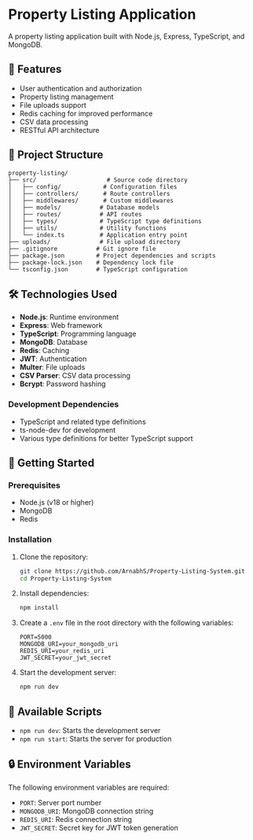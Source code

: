 # Property Listing Application

A property listing application built with Node.js, Express, TypeScript, and MongoDB.

## 🚀 Features

- User authentication and authorization
- Property listing management
- File uploads support
- Redis caching for improved performance
- CSV data processing
- RESTful API architecture

## 📁 Project Structure

```
property-listing/
├── src/                    # Source code directory
│   ├── config/            # Configuration files
│   ├── controllers/       # Route controllers
│   ├── middlewares/       # Custom middlewares
│   ├── models/           # Database models
│   ├── routes/           # API routes
│   ├── types/            # TypeScript type definitions
│   ├── utils/            # Utility functions
│   └── index.ts          # Application entry point
├── uploads/              # File upload directory
├── .gitignore           # Git ignore file
├── package.json         # Project dependencies and scripts
├── package-lock.json    # Dependency lock file
└── tsconfig.json        # TypeScript configuration
```

## 🛠️ Technologies Used

- **Node.js**: Runtime environment
- **Express**: Web framework
- **TypeScript**: Programming language
- **MongoDB**: Database
- **Redis**: Caching
- **JWT**: Authentication
- **Multer**: File uploads
- **CSV Parser**: CSV data processing
- **Bcrypt**: Password hashing


### Development Dependencies
- TypeScript and related type definitions
- ts-node-dev for development
- Various type definitions for better TypeScript support

## 🚀 Getting Started

### Prerequisites

- Node.js (v18 or higher)
- MongoDB
- Redis

### Installation

1. Clone the repository:
   ```bash
   git clone https://github.com/ArnabhS/Property-Listing-System.git
   cd Property-Listing-System
   ```

2. Install dependencies:
   ```bash
   npm install
   ```

3. Create a `.env` file in the root directory with the following variables:
   ```
   PORT=5000
   MONGODB_URI=your_mongodb_uri
   REDIS_URI=your_redis_uri
   JWT_SECRET=your_jwt_secret
   ```

4. Start the development server:
   ```bash
   npm run dev
   ```

## 📝 Available Scripts

- `npm run dev`: Starts the development server
- `npm run start`: Starts the server for production 

## 🔒 Environment Variables

The following environment variables are required:

- `PORT`: Server port number
- `MONGODB_URI`: MongoDB connection string
- `REDIS_URI`: Redis connection string
- `JWT_SECRET`: Secret key for JWT token generation


